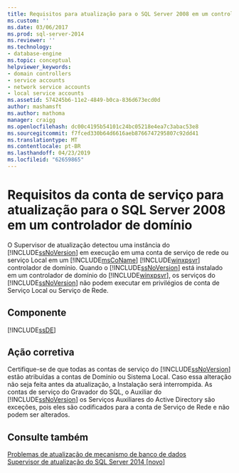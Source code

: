 ```yaml
---
title: Requisitos para atualização para o SQL Server 2008 em um controlador de domínio da conta de serviço | Microsoft Docs
ms.custom: ''
ms.date: 03/06/2017
ms.prod: sql-server-2014
ms.reviewer: ''
ms.technology:
- database-engine
ms.topic: conceptual
helpviewer_keywords:
- domain controllers
- service accounts
- network service accounts
- local service accounts
ms.assetid: 574245b6-11e2-4849-b0ca-836d673ecd0d
author: mashamsft
ms.author: mathoma
manager: craigg
ms.openlocfilehash: dc00c4195b54101c24bc05218e4ea7c3abac53e8
ms.sourcegitcommit: f7fced330b64d6616aeb8766747295807c92dd41
ms.translationtype: MT
ms.contentlocale: pt-BR
ms.lasthandoff: 04/23/2019
ms.locfileid: "62659865"
---
```

# <a name="service-account-requirements-for-upgrading-to-sql-server-2008-on-a-domain-controller"></a>Requisitos da conta de serviço para atualização para o SQL Server 2008 em um controlador de domínio
  O Supervisor de atualização detectou uma instância do [!INCLUDE[ssNoVersion](../../includes/ssnoversion-md.md)] em execução em uma conta de serviço de rede ou serviço Local em um [!INCLUDE[msCoName](../../includes/msconame-md.md)] [!INCLUDE[winxpsvr](../../includes/winxpsvr-md.md)] controlador de domínio. Quando o [!INCLUDE[ssNoVersion](../../includes/ssnoversion-md.md)] está instalado em um controlador de domínio do [!INCLUDE[winxpsvr](../../includes/winxpsvr-md.md)], os serviços do [!INCLUDE[ssNoVersion](../../includes/ssnoversion-md.md)] não podem executar em privilégios de conta de Serviço Local ou Serviço de Rede.  
  
## <a name="component"></a>Componente  
 [!INCLUDE[ssDE](../../includes/ssde-md.md)]  
  
## <a name="corrective-action"></a>Ação corretiva  
 Certifique-se de que todas as contas de serviço do [!INCLUDE[ssNoVersion](../../includes/ssnoversion-md.md)] estão atribuídas a contas de Domínio ou Sistema Local. Caso essa alteração não seja feita antes da atualização, a Instalação será interrompida. As contas de serviço do Gravador do SQL, o Auxiliar do [!INCLUDE[ssNoVersion](../../includes/ssnoversion-md.md)] os Serviços Auxiliares do Active Directory são exceções, pois eles são codificados para a conta de Serviço de Rede e não podem ser alterados.  
  
## <a name="see-also"></a>Consulte também  
 [Problemas de atualização de mecanismo de banco de dados](../../../2014/sql-server/install/database-engine-upgrade-issues.md)   
 [Supervisor de atualização do SQL Server 2014 &#91;novo&#93;](sql-server-2014-upgrade-advisor.md)  
  
  
